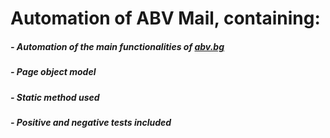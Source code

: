 # Automation of ABV Mail, containing:

##### - Automation of the main functionalities of [abv.bg](https://www.abv.bg/)
##### - Page object model 
##### - Static method used
##### - Positive and negative tests included
